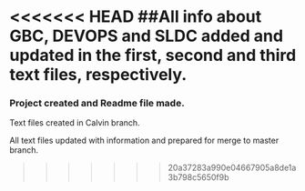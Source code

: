 <<<<<<< HEAD
##All info about GBC, DEVOPS and SLDC added and updated in the first, second and third text files, respectively.
=======
### Project created and Readme file made.

Text files created in Calvin branch.

All text files updated with information and prepared for merge to master branch.
>>>>>>> 20a37283a990e04667905a8de1a3b798c5650f9b
